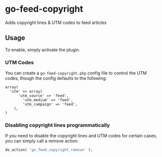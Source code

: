 # go-feed-copyright

Adds copyright lines & UTM codes to feed articles

## Usage

To enable, simply activate the plugin.

### UTM Codes

You can create a `go-feed-copyright.php` config file to control the UTM codes, though the config defaults to the following:

```
array(
  'utm' => array(
	  'utm_source' => 'feed',
		'utm_medium' => 'feed',
		'utm_campaign' => 'feed',
	),
)
```

### Disabling copyright lines programmatically

If you need to disable the copyright lines and UTM codes for certain
cases, you can simply call a remove action:

```php
do_action( 'go_feed_copyright_remove' );
```
